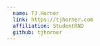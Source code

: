 ```yaml
---
  name: TJ Horner
  link: https://tjhorner.com
  affiliation: StudentRND
  github: tjhorner
---
```


